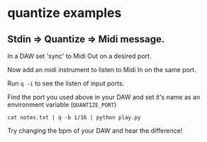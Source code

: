 quantize examples
=================

## Stdin => Quantize => Midi message.

In a DAW set 'sync' to Midi Out on a desired port.

Now add an midi instrument to listen to Midi In on the same port.

Run `q -i` to see the listen of input ports.

Find the port you used above in your DAW and set it's name as an environment variable (`QUANTIZE_PORT`)

```
cat notes.txt | q -b 1/16 | python play.py
```
Try changing the bpm of your DAW and hear the difference!
